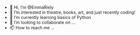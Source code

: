 - 👋 Hi, I’m @EmmaRiely
- 👀 I’m interested in theatre, books, art, and just recently coding!
- 🌱 I’m currently learning basics of Python
- 💞️ I’m looking to collaborate on ...
- 📫 How to reach me ...

<!---
EmmaRiely/EmmaRiely is a ✨ special ✨ repository because its `README.md` (this file) appears on your GitHub profile.
You can click the Preview link to take a look at your changes.
--->

